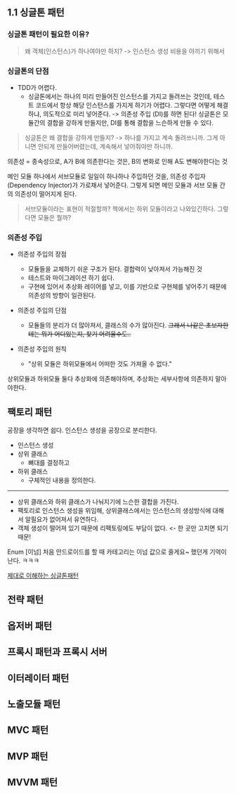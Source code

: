 
## 1.1 싱글톤 패턴

### 싱글톤 패턴이 필요한 이유?
> 왜 객체(인스턴스)가 하나여야만 하지?
> -> 인스턴스 생성 비용을 아끼기 위해서

### 싱글톤의 단점
- TDD가 어렵다. 
	- 싱글톤에서는 하나의 미리 만들어진 인스턴스를 가지고 돌려쓰는 것인데, 테스트 코드에서 항상 해당 인스턴스를 가지게 하기가 어렵다.
	그렇다면 어떻게 해결하냐, 의도적으로 미리 넣어준다. -> 의존성 주입 (DI)를 하면 된다!
	싱글톤은 모듈간의 결합을 강하게 만들지만, DI를 통해 결합을 느슨하게 만들 수 있다.

> 싱글톤은 왜 결합을 강하게 만들지? 
> -> 하나를 가지고 계속 돌려쓰니까. 그게 아니면 안되게 만들어버렸는데, 계속해서 넣어줘야만 하니까.

의존성 = 종속성으로, A가 B에 의존한다는 것은, B의 변화로 인해 A도 변해야한다는 것

메인 모듈 하나에서 서브모듈로 일일이 하나하나 주입하던 것을, 의존성 주입자(Dependency Injector)가 가로채서 넣어준다. 그렇게 되면 메인 모듈과 서브 모듈 간의 의존성이 떨어지게 된다. 

> 서브모듈이라는 표현이 적절할까? 책에서는 하위 모듈이라고 나와있긴하다.
> 그렇다면 모듈은 뭘까?

### 의존성 주입

- 의존성 주입의 장점
	- 모듈들을 교체하기 쉬운 구조가 된다. 결합력이 낮아져서 가능해진 것
	- 테스트와 마이그레이션 하기 쉽다. 
	- 구현에 있어서 추상화 레이어를 넣고, 이를 기반으로 구현체를 넣어주기 때문에 의존성의 방향이 일관된다.

- 의존성 주입의 단점
	- 모듈들의 분리가 더 많아져서, 클래스의 수가 많아진다. ~~그래서 나같은 초보자한테는 뭐가 어디있는지, 찾기 어려울수도..~~

- 의존성 주입의 원칙
	- "상위 모듈은 하위모듈에서 어떠한 것도 가져올 수 없다."

상위모듈과 하위모듈 둘다 추상화에 의존해야하며, 추상화는 세부사항에 의존하지 말아야한다. 
## 팩토리 패턴

공장을 생각하면 쉽다.
인스턴스 생성을 공장으로 분리한다.


- 인스턴스 생성
- 상위 클래스
	- 뼈대를 결정하고
- 하위 클래스
	- 구체적인 내용을 정의한다.
---
- 상위 클래스와 하위 클래스가 나눠지기에 느슨한 결합을 가진다. 
- 팩토리로 인스턴스 생성을 위임해, 상위클래스에서는 인스턴스의 생성방식에 대해서 알필요가 없어져서 유연하다. 
- 객체 생성이 떨어져 있기 때문에 리팩토링에도 부담이 없다. <- 한 곳만 고치면 되기 때문!




Enum [이넘]
처음 안드로이드를 할 때 카테고리는 이넘 값으로 줄게요~ 했던게 기억이 난다. ㅋㅋㅋ



[제대로 이해하는 싱글톤패턴](https://www.youtube.com/watch?v=DHo8qRCtmGU)
## 전략  패턴
## 옵저버 패턴
## 프록시 패턴과 프록시 서버
## 이터레이터 패턴
## 노출모듈 패턴
## MVC 패턴
## MVP 패턴
## MVVM 패턴